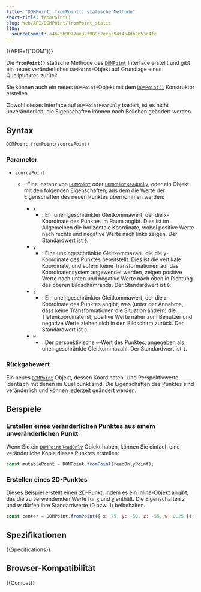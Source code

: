 ```yaml
---
title: "DOMPoint: fromPoint() statische Methode"
short-title: fromPoint()
slug: Web/API/DOMPoint/fromPoint_static
l10n:
  sourceCommit: a4675b9077ae32f989c7ecac94f454db2653c4fc
---
```


{{APIRef("DOM")}}

Die **`fromPoint()`** statische Methode des [`DOMPoint`](/de/docs/Web/API/DOMPoint) Interface erstellt und gibt ein neues veränderliches `DOMPoint`-Objekt auf Grundlage eines Quellpunktes zurück.

Sie können auch ein neues `DOMPoint`-Objekt mit dem [`DOMPoint()`](/de/docs/Web/API/DOMPoint/DOMPoint) Konstruktor erstellen.

Obwohl dieses Interface auf `DOMPointReadOnly` basiert, ist es nicht unveränderlich; die Eigenschaften können nach Belieben geändert werden.

## Syntax

```js-nolint
DOMPoint.fromPoint(sourcePoint)
```

### Parameter

- `sourcePoint`

  - : Eine Instanz von [`DOMPoint`](/de/docs/Web/API/DOMPoint) oder [`DOMPointReadOnly`](/de/docs/Web/API/DOMPointReadOnly), oder ein Objekt mit den folgenden Eigenschaften, aus dem die Werte der Eigenschaften des neuen Punktes übernommen werden:

    - `x`
      - : Ein uneingeschränkter Gleitkommawert, der die `x`-Koordinate des Punktes im Raum angibt. Dies ist im Allgemeinen die horizontale Koordinate, wobei positive Werte nach rechts und negative Werte nach links zeigen. Der Standardwert ist `0`.
    - `y`
      - : Eine uneingeschränkte Gleitkommazahl, die die `y`-Koordinate des Punktes bereitstellt. Dies ist die vertikale Koordinate, und sofern keine Transformationen auf das Koordinatensystem angewendet werden, zeigen positive Werte nach unten und negative Werte nach oben in Richtung des oberen Bildschirmrands. Der Standardwert ist `0`.
    - `z`
      - : Ein uneingeschränkter Gleitkommawert, der die `z`-Koordinate des Punktes angibt, was (unter der Annahme, dass keine Transformationen die Situation ändern) die Tiefenkoordinate ist; positive Werte näher zum Benutzer und negative Werte ziehen sich in den Bildschirm zurück. Der Standardwert ist `0`.
    - `w`
      - : Der perspektivische `w`-Wert des Punktes, angegeben als uneingeschränkte Gleitkommazahl. Der Standardwert ist `1`.

### Rückgabewert

Ein neues [`DOMPoint`](/de/docs/Web/API/DOMPoint) Objekt, dessen Koordinaten- und Perspektivwerte identisch mit denen im Quellpunkt sind. Die Eigenschaften des Punktes sind veränderlich und können jederzeit geändert werden.

## Beispiele

### Erstellen eines veränderlichen Punktes aus einem unveränderlichen Punkt

Wenn Sie ein [`DOMPointReadOnly`](/de/docs/Web/API/DOMPointReadOnly) Objekt haben, können Sie einfach eine veränderliche Kopie dieses Punktes erstellen:

```js
const mutablePoint = DOMPoint.fromPoint(readOnlyPoint);
```

### Erstellen eines 2D-Punktes

Dieses Beispiel erstellt einen 2D-Punkt, indem es ein Inline-Objekt angibt, das die zu verwendenden Werte für [`x`](/de/docs/Web/API/DOMPointReadOnly/x) und [`y`](/de/docs/Web/API/DOMPointReadOnly/y) enthält. Die Eigenschaften _z_ und _w_ dürfen ihre Standardwerte (0 bzw. 1) beibehalten.

```js
const center = DOMPoint.fromPoint({ x: 75, y: -50, z: -55, w: 0.25 });
```

## Spezifikationen

{{Specifications}}

## Browser-Kompatibilität

{{Compat}}
